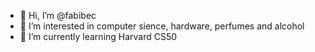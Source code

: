 - 👋 Hi, I’m @fabibec
- 👀 I’m interested in computer sience, hardware, perfumes and alcohol
- 🌱 I’m currently learning Harvard CS50


